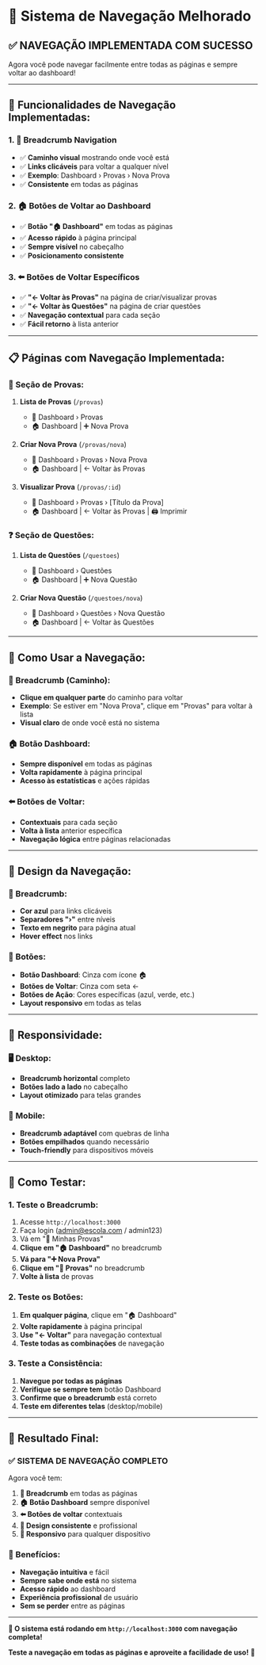 # 🧭 Sistema de Navegação Melhorado

## ✅ **NAVEGAÇÃO IMPLEMENTADA COM SUCESSO**

Agora você pode navegar facilmente entre todas as páginas e sempre voltar ao dashboard!

---

## 🚀 **Funcionalidades de Navegação Implementadas:**

### **1. 🍞 Breadcrumb Navigation**
- ✅ **Caminho visual** mostrando onde você está
- ✅ **Links clicáveis** para voltar a qualquer nível
- ✅ **Exemplo**: Dashboard › Provas › Nova Prova
- ✅ **Consistente** em todas as páginas

### **2. 🏠 Botões de Voltar ao Dashboard**
- ✅ **Botão "🏠 Dashboard"** em todas as páginas
- ✅ **Acesso rápido** à página principal
- ✅ **Sempre visível** no cabeçalho
- ✅ **Posicionamento consistente**

### **3. ⬅️ Botões de Voltar Específicos**
- ✅ **"← Voltar às Provas"** na página de criar/visualizar provas
- ✅ **"← Voltar às Questões"** na página de criar questões
- ✅ **Navegação contextual** para cada seção
- ✅ **Fácil retorno** à lista anterior

---

## 📋 **Páginas com Navegação Implementada:**

### **📝 Seção de Provas:**
1. **Lista de Provas** (`/provas`)
   - 🍞 Dashboard › Provas
   - 🏠 Dashboard | ➕ Nova Prova

2. **Criar Nova Prova** (`/provas/nova`)
   - 🍞 Dashboard › Provas › Nova Prova
   - 🏠 Dashboard | ← Voltar às Provas

3. **Visualizar Prova** (`/provas/:id`)
   - 🍞 Dashboard › Provas › [Título da Prova]
   - 🏠 Dashboard | ← Voltar às Provas | 🖨️ Imprimir

### **❓ Seção de Questões:**
1. **Lista de Questões** (`/questoes`)
   - 🍞 Dashboard › Questões
   - 🏠 Dashboard | ➕ Nova Questão

2. **Criar Nova Questão** (`/questoes/nova`)
   - 🍞 Dashboard › Questões › Nova Questão
   - 🏠 Dashboard | ← Voltar às Questões

---

## 🎯 **Como Usar a Navegação:**

### **🍞 Breadcrumb (Caminho):**
- **Clique em qualquer parte** do caminho para voltar
- **Exemplo**: Se estiver em "Nova Prova", clique em "Provas" para voltar à lista
- **Visual claro** de onde você está no sistema

### **🏠 Botão Dashboard:**
- **Sempre disponível** em todas as páginas
- **Volta rapidamente** à página principal
- **Acesso às estatísticas** e ações rápidas

### **⬅️ Botões de Voltar:**
- **Contextuais** para cada seção
- **Volta à lista** anterior específica
- **Navegação lógica** entre páginas relacionadas

---

## 🎨 **Design da Navegação:**

### **🍞 Breadcrumb:**
- **Cor azul** para links clicáveis
- **Separadores "›"** entre níveis
- **Texto em negrito** para página atual
- **Hover effect** nos links

### **🔘 Botões:**
- **Botão Dashboard**: Cinza com ícone 🏠
- **Botões de Voltar**: Cinza com seta ←
- **Botões de Ação**: Cores específicas (azul, verde, etc.)
- **Layout responsivo** em todas as telas

---

## 📱 **Responsividade:**

### **🖥️ Desktop:**
- **Breadcrumb horizontal** completo
- **Botões lado a lado** no cabeçalho
- **Layout otimizado** para telas grandes

### **📱 Mobile:**
- **Breadcrumb adaptável** com quebras de linha
- **Botões empilhados** quando necessário
- **Touch-friendly** para dispositivos móveis

---

## 🧪 **Como Testar:**

### **1. Teste o Breadcrumb:**
1. Acesse `http://localhost:3000`
2. Faça login (admin@escola.com / admin123)
3. Vá em "📝 Minhas Provas"
4. **Clique em "🏠 Dashboard"** no breadcrumb
5. **Vá para "➕ Nova Prova"**
6. **Clique em "📝 Provas"** no breadcrumb
7. **Volte à lista** de provas

### **2. Teste os Botões:**
1. **Em qualquer página**, clique em "🏠 Dashboard"
2. **Volte rapidamente** à página principal
3. **Use "← Voltar"** para navegação contextual
4. **Teste todas as combinações** de navegação

### **3. Teste a Consistência:**
1. **Navegue por todas as páginas**
2. **Verifique se sempre tem** botão Dashboard
3. **Confirme que o breadcrumb** está correto
4. **Teste em diferentes telas** (desktop/mobile)

---

## 🎉 **Resultado Final:**

### ✅ **SISTEMA DE NAVEGAÇÃO COMPLETO**

Agora você tem:

1. **🍞 Breadcrumb** em todas as páginas
2. **🏠 Botão Dashboard** sempre disponível
3. **⬅️ Botões de voltar** contextuais
4. **🎨 Design consistente** e profissional
5. **📱 Responsivo** para qualquer dispositivo

### **🚀 Benefícios:**
- **Navegação intuitiva** e fácil
- **Sempre sabe onde está** no sistema
- **Acesso rápido** ao dashboard
- **Experiência profissional** de usuário
- **Sem se perder** entre as páginas

---

**🎯 O sistema está rodando em `http://localhost:3000` com navegação completa!**

**Teste a navegação em todas as páginas e aproveite a facilidade de uso!** 🧭

